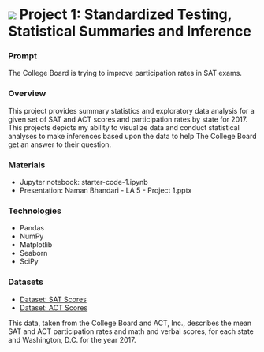# ![](https://ga-dash.s3.amazonaws.com/production/assets/logo-9f88ae6c9c3871690e33280fcf557f33.png) Project 1: Standardized Testing, Statistical Summaries and Inference

### Prompt

The College Board is trying to improve participation rates in SAT exams.

### Overview

This project provides summary statistics and exploratory data analysis for a given set of SAT and ACT scores and participation rates by state for 2017. This projects depicts my ability to visualize data and conduct statistical analyses to make inferences based upon the data to help The College Board get an answer to their question.  

### Materials

- Jupyter notebook: starter-code-1.ipynb
- Presentation: Naman Bhandari - LA 5 - Project 1.pptx

### Technologies
- Pandas
- NumPy
- Matplotlib
- Seaborn
- SciPy

### Datasets

- [Dataset: SAT Scores](./data/sat.csv)
- [Dataset: ACT Scores](./data/act.csv)

This data, taken from the College Board and ACT, Inc., describes the mean SAT and ACT participation rates and math and verbal scores, for each state and Washington, D.C. for the year 2017.